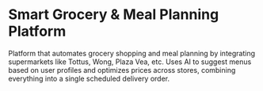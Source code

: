 # Smart Grocery & Meal Planning Platform
Platform that automates grocery shopping and meal planning by integrating supermarkets like Tottus, Wong, Plaza Vea, etc. Uses AI to suggest menus based on user profiles and optimizes prices across stores, combining everything into a single scheduled delivery order.
